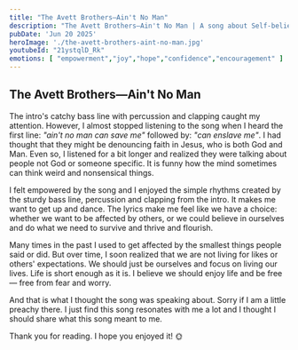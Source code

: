 ```yaml
---
title: "The Avett Brothers—Ain't No Man"
description: "The Avett Brothers—Ain't No Man | A song about Self-belief "
pubDate: 'Jun 20 2025'
heroImage: './the-avett-brothers-aint-no-man.jpg'
youtubeId: "21ystqlD_Rk"
emotions: [ "empowerment","joy","hope","confidence","encouragement" ]
---
```


## The Avett Brothers—Ain't No Man

The intro's catchy bass line with percussion and clapping caught my attention. However, I almost stopped listening to
the song
when I heard the first line: *"ain't no man can save me"* followed by: *"can enslave me"*. I had thought that they might
be denouncing faith in Jesus, who is both God and Man. Even so, I listened for a bit longer
and realized they were talking about people not God or someone specific. It is funny how the mind sometimes can
think
weird and nonsensical things.

I felt empowered by the song and I enjoyed the simple rhythms created by the sturdy bass line,
percussion and clapping from the intro. It makes me want to get up and dance. The lyrics make me feel like we have a
choice: whether we want to be affected by others, or we could believe in ourselves and do what we need to survive
and thrive and flourish.

Many times in the past I used to get affected by the smallest things people said or did. But
over time, I
soon realized that we are not living for likes or others' expectations. We should just be ourselves and focus on
living our lives. Life is short enough as it is. I believe we should enjoy life and be free — free from fear and worry.

And that is what I thought the song was speaking about. Sorry if I am a little preachy there. I just find this song
resonates with me a lot and I thought I should share what this song meant to me.

Thank you for reading. I hope you enjoyed it! 🌞 